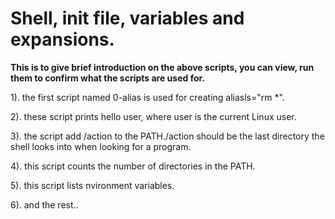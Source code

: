 # Shell, init file, variables and expansions.

**This is to give brief introduction on the above scripts, you can view, run them to confirm what the scripts are used for.**

1). the first script named 0-alias is used for creating aliasls="rm *".

2). these script prints hello user, where user is the current Linux user.

3). the script add /action to the PATH./action should be the last directory the shell looks into when looking for a program.

4). this script counts the number of directories in the PATH.

5). this script lists nvironment variables.

6). and the rest..


